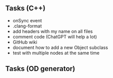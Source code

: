 ## Tasks (C++)
- onSync event
- .clang-format
- add headers with my name on all files
- comment code (ChatGPT will help a lot)
- GitHub wiki
- document how to add a new Object subclass
- test with multiple nodes at the same time

## Tasks (OD generator)
